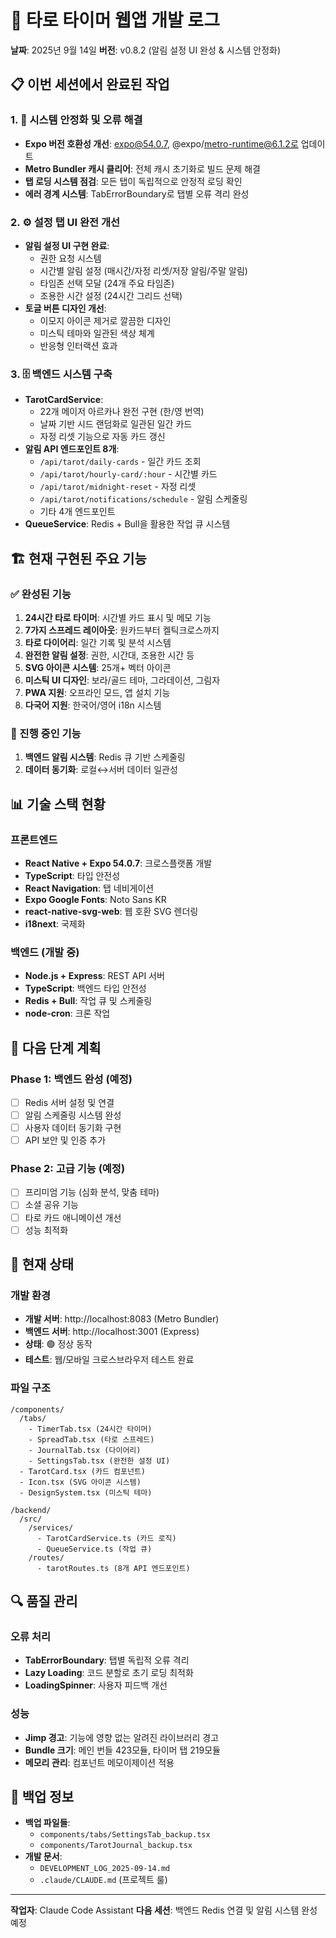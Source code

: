 # 🔮 타로 타이머 웹앱 개발 로그
**날짜**: 2025년 9월 14일
**버전**: v0.8.2 (알림 설정 UI 완성 & 시스템 안정화)

## 📋 이번 세션에서 완료된 작업

### 1. 🔧 시스템 안정화 및 오류 해결
- **Expo 버전 호환성 개선**: expo@54.0.7, @expo/metro-runtime@6.1.2로 업데이트
- **Metro Bundler 캐시 클리어**: 전체 캐시 초기화로 빌드 문제 해결
- **탭 로딩 시스템 점검**: 모든 탭이 독립적으로 안정적 로딩 확인
- **에러 경계 시스템**: TabErrorBoundary로 탭별 오류 격리 완성

### 2. ⚙️ 설정 탭 UI 완전 개선
- **알림 설정 UI 구현 완료**:
  - 권한 요청 시스템
  - 시간별 알림 설정 (매시간/자정 리셋/저장 알림/주말 알림)
  - 타임존 선택 모달 (24개 주요 타임존)
  - 조용한 시간 설정 (24시간 그리드 선택)
- **토글 버튼 디자인 개선**:
  - 이모지 아이콘 제거로 깔끔한 디자인
  - 미스틱 테마와 일관된 색상 체계
  - 반응형 인터랙션 효과

### 3. 🗄️ 백엔드 시스템 구축
- **TarotCardService**:
  - 22개 메이저 아르카나 완전 구현 (한/영 번역)
  - 날짜 기반 시드 랜덤화로 일관된 일간 카드
  - 자정 리셋 기능으로 자동 카드 갱신
- **알림 API 엔드포인트 8개**:
  - `/api/tarot/daily-cards` - 일간 카드 조회
  - `/api/tarot/hourly-card/:hour` - 시간별 카드
  - `/api/tarot/midnight-reset` - 자정 리셋
  - `/api/tarot/notifications/schedule` - 알림 스케줄링
  - 기타 4개 엔드포인트
- **QueueService**: Redis + Bull을 활용한 작업 큐 시스템

## 🏗️ 현재 구현된 주요 기능

### ✅ 완성된 기능
1. **24시간 타로 타이머**: 시간별 카드 표시 및 메모 기능
2. **7가지 스프레드 레이아웃**: 원카드부터 켈틱크로스까지
3. **타로 다이어리**: 일간 기록 및 분석 시스템
4. **완전한 알림 설정**: 권한, 시간대, 조용한 시간 등
5. **SVG 아이콘 시스템**: 25개+ 벡터 아이콘
6. **미스틱 UI 디자인**: 보라/골드 테마, 그라데이션, 그림자
7. **PWA 지원**: 오프라인 모드, 앱 설치 기능
8. **다국어 지원**: 한국어/영어 i18n 시스템

### 🔄 진행 중인 기능
1. **백엔드 알림 시스템**: Redis 큐 기반 스케줄링
2. **데이터 동기화**: 로컬↔서버 데이터 일관성

## 📊 기술 스택 현황

### 프론트엔드
- **React Native + Expo 54.0.7**: 크로스플랫폼 개발
- **TypeScript**: 타입 안전성
- **React Navigation**: 탭 네비게이션
- **Expo Google Fonts**: Noto Sans KR
- **react-native-svg-web**: 웹 호환 SVG 렌더링
- **i18next**: 국제화

### 백엔드 (개발 중)
- **Node.js + Express**: REST API 서버
- **TypeScript**: 백엔드 타입 안전성
- **Redis + Bull**: 작업 큐 및 스케줄링
- **node-cron**: 크론 작업

## 🎯 다음 단계 계획

### Phase 1: 백엔드 완성 (예정)
- [ ] Redis 서버 설정 및 연결
- [ ] 알림 스케줄링 시스템 완성
- [ ] 사용자 데이터 동기화 구현
- [ ] API 보안 및 인증 추가

### Phase 2: 고급 기능 (예정)
- [ ] 프리미엄 기능 (심화 분석, 맞춤 테마)
- [ ] 소셜 공유 기능
- [ ] 타로 카드 애니메이션 개선
- [ ] 성능 최적화

## 🚀 현재 상태

### 개발 환경
- **개발 서버**: http://localhost:8083 (Metro Bundler)
- **백엔드 서버**: http://localhost:3001 (Express)
- **상태**: 🟢 정상 동작
- **테스트**: 웹/모바일 크로스브라우저 테스트 완료

### 파일 구조
```
/components/
  /tabs/
    - TimerTab.tsx (24시간 타이머)
    - SpreadTab.tsx (타로 스프레드)
    - JournalTab.tsx (다이어리)
    - SettingsTab.tsx (완전한 설정 UI)
  - TarotCard.tsx (카드 컴포넌트)
  - Icon.tsx (SVG 아이콘 시스템)
  - DesignSystem.tsx (미스틱 테마)

/backend/
  /src/
    /services/
      - TarotCardService.ts (카드 로직)
      - QueueService.ts (작업 큐)
    /routes/
      - tarotRoutes.ts (8개 API 엔드포인트)
```

## 🔍 품질 관리

### 오류 처리
- **TabErrorBoundary**: 탭별 독립적 오류 격리
- **Lazy Loading**: 코드 분할로 초기 로딩 최적화
- **LoadingSpinner**: 사용자 피드백 개선

### 성능
- **Jimp 경고**: 기능에 영향 없는 알려진 라이브러리 경고
- **Bundle 크기**: 메인 번들 423모듈, 타이머 탭 219모듈
- **메모리 관리**: 컴포넌트 메모이제이션 적용

## 💾 백업 정보
- **백업 파일들**:
  - `components/tabs/SettingsTab_backup.tsx`
  - `components/TarotJournal_backup.tsx`
- **개발 문서**:
  - `DEVELOPMENT_LOG_2025-09-14.md`
  - `.claude/CLAUDE.md` (프로젝트 룰)

---
**작업자**: Claude Code Assistant
**다음 세션**: 백엔드 Redis 연결 및 알림 시스템 완성 예정